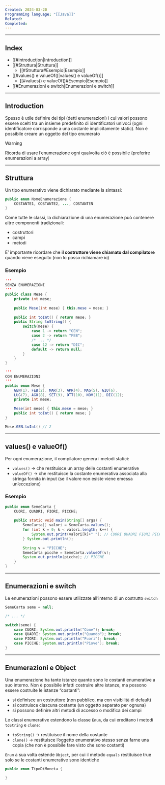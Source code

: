 ```yaml
---
Created: 2024-03-20
Programming language: "[[Java]]"
Related: 
Completed:
---
```

---
## Index
- [[#Introduction|Introduction]]
- [[#Struttura|Struttura]]
	- [[#Struttura#Esempio|Esempio]]
- [[#values() e valueOf()|values() e valueOf()]]
	- [[#values() e valueOf()#Esempio|Esempio]]
- [[#Enumerazioni e switch|Enumerazioni e switch]]
---
## Introduction
Spesso è utile definire dei tipi (detti enumerazioni) i cui valori possono essere scelti tra un insieme predefinito di identificatori univoci (ogni identificatore corrisponde a una costante implicitamente static).
Non è possibile creare un oggetto del tipo enumerato

> [!warning]
> Ricorda di usare l’enumerazione ogni qualvolta ciò è possibile (preferire enumerazioni a array)

---
## Struttura
Un tipo enumerativo viene dichiarato mediante la sintassi:
```java
public enum NomeEnumerazione {
	COSTANTE1, COSTANTE2, ..., COSTANTEN
}
```

Come tutte le classi, la dichiarazione di una enumerazione può contenere altre componenti tradizionali:
- costruttori
- campi
- metodi

E’ importante ricordare che **il costruttore viene chiamato dal compilatore** quando viene eseguito (non lo posso richiamare io)

### Esempio
```java
'''
SENZA ENUMERAZIONI
'''
public class Mese {
	private int mese;
	
	public Mese(int mese) { this.mese = mese; }
	
	public int toInt() { return mese; }
	public String toString() {
		switch(mese) {
			case 1 -> return "GEN";
			case 2 -> return "FEB";
			/* ... */
			case 12 -> return "DIC";
			default -> return null;
		}
	}
}

'''
CON ENUMERAZIONI
'''
public enum Mese {
	GEN(1), FEB(2), MAR(3), APR(4), MAG(5), GIU(6),
	LUG(7), AGO(8), SET(9), OTT(10), NOV(11), DIC(12);
	private int mese;
	
	Mese(int mese) { this.mese = mese; }
	public int toInt() { return mese; }
}

Mese.GEN.toInt() // 2
```

---
## values() e valueOf()
Per ogni enumerazione, il compilatore genera i metodi statici:
- `values()` → che restituisce un array delle costanti enumerative
- `valueOf()` → che restituisce la costante enumerativa associata alla stringa fornita in input (se il valore non esiste viene emessa un’eccezione)

### Esempio
```java
public enum SemeCarta {  
    CUORI, QUADRI, FIORI, PICCHE;  
  
    public static void main(String[] args) {  
        SemeCarta[] valori = SemeCarta.values();  
        for (int k = 0; k < valori.length; k++) {  
            System.out.print(valori[k]+" "); // CUORI QUADRI FIORI PICCHE
        } System.out.println();
        
        String v = "PICCHE";  
        SemeCarta picche = SemeCarta.valueOf(v);  
        System.out.println(picche); // PICCHE
    }  
}
```

---
## Enumerazioni e switch
Le enumerazioni possono essere utilizzate all’interno di un costrutto `switch`

```java
SemeCarta seme = null;

/* ... */

switch(seme) {
	case CUORI: System.out.println("Come"); break;
	case QUADRI: System.out.println("Quando"); break;
	case FIORI: System.out.println("Fuori"); break;
	case PICCHE: System.out.println("Piove"); break;
}
```

---
## Enumerazioni e Object
Una enumerazione ha tante istanze quante sono le costanti enumerative a suo interno. Non è possibile infatti costruire altre istanze, ma possono essere costruite le istanze “costanti”:
- si definisce un costruttore (non pubblico, ma con visibilità di default)
- si costruisce ciascuna costante (un oggetto separato per ognuna)
- si possono definire altri metodi di accesso o modifica dei campi

Le classi enumerative estendono la classe `Enum`, da cui ereditano i metodi `toString` e `clone`:
- `toString()` → restituisce il nome della costante
- `clone()` → restituisce l’oggetto enumerativo stesso senza farne una copia (che non è possibile fare visto che sono costanti)

`Enum` a sua volta estende `Object`, per cui il metodo `equals` restituisce true solo se le costanti enumerative sono identiche

```java
public enum TipoDiMoneta {
	
}
```